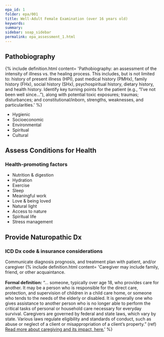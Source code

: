 ```yaml
---
epa_id: 1
folder: epa/001
title: Well-Adult Female Examination (over 16 years old)
keywords: 
summary: 
sidebar: soap_sidebar
permalink: epa_assessment_1.html
---
```


## Pathobiography
{% include definition.html content= 'Pathobiography: an assessment of the intensity of illness vs. the healing process. This includes, but is not limited to: history of present illness (HPI), past medical history (PMHx), family history (FHx), social history (SHx), psychospiritual history, dietary history, and  health history. Identify key turning points for the patient (e.g., “I’ve  not  been well since…”), along with potential toxic exposures; traumas; disturbances; and constitutional/inborn, strengths, weaknesses, and particularities.' %}
- Hygienic
- Socioeconomic
- Environmental
- Spiritual
- Cultural

## Assess Conditions for Health

### Health-promoting factors
- Nutrition & digestion
- Hydration
- Exercise
- Sleep
- Meaningful work
- Love & being loved
- Natural light
- Access to nature
- Spiritual life
- Stress management

## Provide Naturopathic Dx

### ICD Dx code & insurance considerations
Communicate diagnosis prognosis, and treatment plan with patient, and/or caregiver
{% include definition.html content= 'Caregiver may include family, friend, or other acquaintance.<br><br>**Formal definition:** “... someone, typically over age 18, who provides care for another. It may be a person who is responsible for the direct care, protection, and supervision of children in a child care home, or someone who tends to the needs of the elderly or disabled. It is generally one who gives assistance to another person who is no longer able to perform the critical tasks of personal or household care necessary for everyday survival. Caregivers are governed by federal and state laws, which vary by state. Various laws regulate eligibility and standards of conduct, such as abuse or neglect of a client or misappropriation of a client’s property.” (ref) [Read more about caregiving and its impact, here.](https://www.cdc.gov/aging/caregiving/index.htm)' %}


